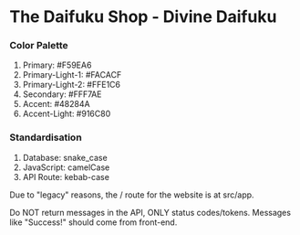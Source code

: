 # The Daifuku Shop - Divine Daifuku

### Color Palette
1. Primary: #F59EA6
2. Primary-Light-1: #FACACF
3. Primary-Light-2: #FFE1C6
4. Secondary: #FFF7AE
5. Accent: #48284A
6. Accent-Light: #916C80

### Standardisation

1. Database: snake_case
2. JavaScript: camelCase
3. API Route: kebab-case

Due to "legacy" reasons, the / route for the website is at src/app.

Do NOT return messages in the API, ONLY status codes/tokens. Messages like "Success!" should come from front-end.